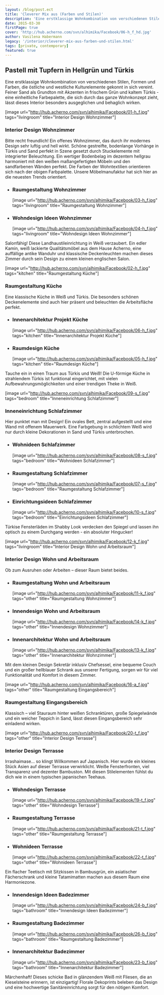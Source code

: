 ```yaml
---
layout: /blog/post.ect
title: 'Cleverer Mix aus (Farben und Stilen)'
description: 'Eine erstklassige Wohnkombination von verschiedenen Stilen, Formen und Farben, die östliche und westliche Kulturelemente gekonnt in sich vereint. Feiner Sand als Grundton mit Akzenten in frischem Grün und kaltem Türkis - eine einheitliche Farbepalette, die sich durch das ganze Wohnkonzept zieht, lässt dieses Interior besonders ausgeglichen und behaglich wirken.'
date: 2015-03-30
firstPage: true
cover: 'http://hub.acherno.com/svn/alhimika/Facebook/06-h_f_hd.jpg'
author: Vasilena Habermann
legacy: '/interior/cleverer-mix-aus-farben-und-stilen.html'
tags: [private, contemporary]
featured: true
---
```

## Pastell mit **Tupfern in Hellgrün und Türkis**
Eine erstklassige Wohnkombination von verschiedenen Stilen, Formen und Farben, die östliche und westliche Kulturelemente gekonnt in sich vereint. Feiner Sand als Grundton mit Akzenten in frischem Grün und kaltem Türkis - eine einheitliche Farbepalette, die sich durch das ganze Wohnkonzept zieht, lässt dieses Interior besonders ausgeglichen und behaglich wirken.

[image url="http://hub.acherno.com/svn/alhimika/Facebook/01-h_f.jpg" tags="livingroom" title="Interior Design Wohnzimmer"]
### Interior Design **Wohnzimmer**

Bitte recht freundlich! Ein offenes Wohnzimmer, das durch ihr modernes Design sehr luftig und hell wirkt.  Schöne gestreifte, bodenlange Vorhänge in Türkis und Sand perfekt in Szene gesetzt durch Stuckelemente mit integrierter Beleuchtung. Ein wertiger Bodenbelag im dezentem hellgrau harmoniert mit den weißen maßangefertigten Möbeln und den sandfarbenen Wänden perfekt. Die Farben der Wohntextilien orientieren sich nach der obigen Farbpalette. Unsere Möbelmanufaktur hat sich hier an die neuesten Trends orientiert.

-   ### Raumgestaltung **Wohnzimmer**
    [image url="http://hub.acherno.com/svn/alhimika/Facebook/03-h_f.jpg" tags="livingroom" title="Raumgestaltung Wohnzimmer"]
-   ### Wohndesign Ideen **Wohnzimmer**
    [image url="http://hub.acherno.com/svn/alhimika/Facebook/04-h_f.jpg" tags="livingroom" title="Wohndesign Ideen Wohnzimmer"]

Salonfähig! Diese Landhaustileinrichtung in Weiß verzaubert. Ein edler Kamin, weiß lackierte Qualitätsmöbel aus dem Hause Acherno, eine auffällige antike Wanduhr und klassische Deckenleuchten machen dieses Zimmer durch sein Design zu einem kleinen englischen Salon.

[image url="http://hub.acherno.com/svn/alhimika/Facebook/02-h_f.jpg" tags="kitchen" title="Raumgestaltung Küche"]
### Raumgestaltung **Küche**

Eine klassische Küche in Weiß und Türkis. Die besonders schönen Deckenelemente sind auch hier präsent und beleuchten die Arbeitsfläche perfekt. 

-   ### Innenarchitektur Projekt **Küche**
    [image url="http://hub.acherno.com/svn/alhimika/Facebook/06-h_f.jpg" tags="kitchen" title="Innenarchitektur Projekt Küche"]
-   ### Raumdesign **Küche**
    [image url="http://hub.acherno.com/svn/alhimika/Facebook/05-h_f.jpg" tags="kitchen" title="Raumdesign Küche"]

Tauche ein in einen Traum aus Türkis und Weiß! Die U-förmige Küche in strahlendem Türkis ist funktional eingerichtet, mit vielen Aufbewahrungsmöglichkeiten und einer trendigen Theke in Weiß. 

[image url="http://hub.acherno.com/svn/alhimika/Facebook/09-s_f.jpg" tags="bedroom" title="Inneneinrichtung Schlafzimmer"]
### Inneneinrichtung **Schlafzimmer**

Hier punktet man mit Design! Ein ovales Bett, zentral aufgestellt und eine Wand mit offenem Mauerwerk. Eine Farbgebung in schlichtem Weiß wird nur durch kleine Dekorationen in Sand und Türkis unterbrochen.

-   ### Wohnideen **Schlafzimmer**
    [image url="http://hub.acherno.com/svn/alhimika/Facebook/08-s_f.jpg" tags="bedroom" title="Wohnideen Schlafzimmer"]
-   ### Raumgestaltung **Schlafzimmer**
    [image url="http://hub.acherno.com/svn/alhimika/Facebook/07-s_f.jpg" tags="bedroom" title="Raumgestaltung Schlafzimmer"]
-   ### Einrichtungsideen **Schlafzimmer**
    [image url="http://hub.acherno.com/svn/alhimika/Facebook/10-s_f.jpg" tags="bedroom" title="Einrichtungsideen Schlafzimmer"]
 
Türkise Fensterläden im Shabby Look verdecken den Spiegel und lassen ihn optisch zu einem Durchgang werden -  ein absoluter Hingucker!

[image url="http://hub.acherno.com/svn/alhimika/Facebook/12-k_f.jpg" tags="livingroom" title="Interior Design Wohn und Arbeitsraum"]
### Interior Design **Wohn und Arbeitsraum**

Ob zum Ausruhen oder Arbeiten – dieser Raum bietet beides.

-   ### Raumgestaltung **Wohn und Arbeitsraum**
    [image url="http://hub.acherno.com/svn/alhimika/Facebook/11-k_f.jpg" tags="other" title="Raumgestaltung Wohnzimmer"]
-   ### Innendesign **Wohn und Arbeitsraum**
    [image url="http://hub.acherno.com/svn/alhimika/Facebook/14-k_f.jpg" tags="other" title="Innendesign Wohnzimmer"]
-   ### Innenarchitektur **Wohn und Arbeitsraum**
    [image url="http://hub.acherno.com/svn/alhimika/Facebook/13-k_f.jpg" tags="other" title="Innenarchitektur Wohnzimmer"]

Mit dem kleinen Design Sekretär inklusiv Chefsessel, eine bequeme Couch und ein großer hellblauer Schrank aus unserer Fertigung, sorgen wir für viel Funktionalität und Komfort in diesem Zimmer.

[image url="http://hub.acherno.com/svn/alhimika/Facebook/16-a_f.jpg" tags="other" title="Raumgestaltung Eingangsbereich"]
### Raumgestaltung **Eingangsbereich**

Klassisch – viel Stauraum hinter weißen Schranktüren, große Spiegelwände und ein weicher Teppich in Sand, lässt diesen Eingangsbereich sehr einladend wirken.

[image url="http://hub.acherno.com/svn/alhimika/Facebook/20-t_f.jpg" tags="other" title="Interior Design Terrasse"]
### Interior Design **Terrasse**

Irrashaimase... so klingt Willkommen auf Japanisch. Hier wurde ein kleines Stück Asien auf dieser Terrasse verwirklicht.  Weiße Fensterfronten, viel Transparenz und dezenter Bambuston. Mit diesen Stilelementen fühlst du dich wie in einem typischen japanischen Teehaus. 

-   ### Wohndesign **Terrasse**
    [image url="http://hub.acherno.com/svn/alhimika/Facebook/19-t_f.jpg" tags="other" title="Wohndesign Terrasse"]
-   ### Raumgestaltung **Terrasse**
    [image url="http://hub.acherno.com/svn/alhimika/Facebook/21-t_f.jpg" tags="other" title="Raumgestaltung Terrasse"]
-   ### Wohnideen **Terrasse**
    [image url="http://hub.acherno.com/svn/alhimika/Facebook/22-t_f.jpg" tags="other" title="Wohnideen Terrasse"]

Ein flacher Teetisch mit Sitzkissen in Bambusgrün, ein asiatischer Fächerschrank und kleine Tatamimatten machen aus diesem Raum eine Harmoniezone.

-   ### Innendesign Ideen **Badezimmer**
    [image url="http://hub.acherno.com/svn/alhimika/Facebook/24-b_f.jpg" tags="bathroom" title="Innendesign Ideen Badezimmer"]
-   ### Raumgestaltung **Badezimmer**
    [image url="http://hub.acherno.com/svn/alhimika/Facebook/26-b_f.jpg" tags="bathroom" title="Raumgestaltung Badezimmer"]
-   ### Innenarchitektur **Badezimmer**
    [image url="http://hub.acherno.com/svn/alhimika/Facebook/23-b_f.jpg" tags="bathroom" title="Innenarchitektur Badezimmer"]

Märchenhaft! Dieses schicke Bad in glänzendem Weiß mit Fliesen, die an Kieselsteine erinnern, ist einzigartig! Florale Dekoprints beleben das Design und eine hochwertige Sanitäreinrichtung sorgt für den nötigen Komfort.